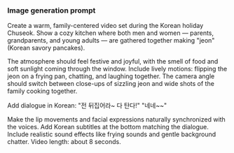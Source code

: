 ### Image generation prompt
Create a warm, family-centered video set during the Korean holiday Chuseok. Show a cozy kitchen where both men and women — parents, grandparents, and young adults — are gathered together making "jeon" (Korean savory pancakes). 

The atmosphere should feel festive and joyful, with the smell of food and soft sunlight coming through the window. Include lively motions: flipping the jeon on a frying pan, chatting, and laughing together. The camera angle should switch between close-ups of sizzling jeon and wide shots of the family cooking together.

Add dialogue in Korean: 
"전 뒤집어라~ 다 탄다!" 
"네네~~" 

Make the lip movements and facial expressions naturally synchronized with the voices. Add Korean subtitles at the bottom matching the dialogue. Include realistic sound effects like frying sounds and gentle background chatter. Video length: about 8 seconds.